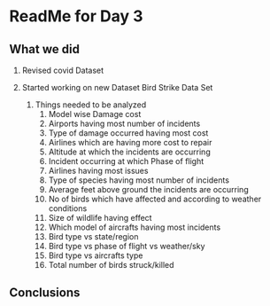 # ReadMe for Day 3

## What we did

1. Revised covid Dataset

2. Started working on new Dataset Bird Strike Data Set
   1. Things needed to be analyzed
        1. Model wise Damage cost
        2. Airports having most number of incidents
        3. Type of damage occurred having most cost
        4. Airlines which are having more cost to repair
        5. Altitude at which the incidents are occurring
        6. Incident occurring at which Phase of flight
        7. Airlines having most issues
        8. Type of species having most number of incidents
        9. Average feet above ground the incidents are occurring
        10. No of birds which have affected and according to weather conditions
        11. Size of wildlife having effect
        12. Which model of aircrafts having most incidents
        13. Bird type vs state/region
        14. Bird type vs phase of flight vs weather/sky
        15. Bird type vs aircrafts type
        16. Total number of birds struck/killed

## Conclusions
